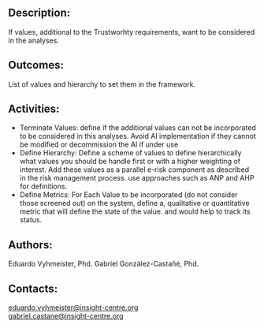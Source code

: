 ## Description:
If values, additional to the Trustworhty requirements, want to be considered in the analyses.

## Outcomes:
List of values and hierarchy to set them in the framework.

## Activities: 
   - Terminate Values: define if the additional values can not be incorporated to be considered in this analyses. Avoid AI implementation if they cannot be modified or decommission the AI if under use
   - Define Hierarchy: Define a scheme of values to define hierarchically what values you should be handle first or with a higher weighting of interest. Add these values as a parallel e-risk component as described in the risk management process. use approaches such as ANP and AHP for definitions.
   - Define Metrics: For Each Value to be incorporated (do not consider those screened out) on the system, define a, qualitative or quantitative metric that will define the state of the value. and would help to track its status. 

## Authors:
Eduardo Vyhmeister, Phd. 
Gabriel González-Castañé, Phd.

## Contacts:
eduardo.vyhmeister@insight-centre.org <br />
gabriel.castane@insight-centre.org <br />